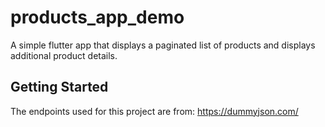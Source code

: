 # products_app_demo

A simple flutter app that displays a paginated list of products and displays additional product details.

## Getting Started

The endpoints used for this project are from:
https://dummyjson.com/
